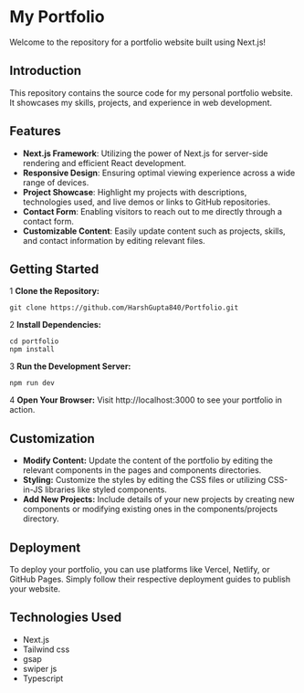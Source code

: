 # My Portfolio
Welcome to the repository for a portfolio website built using Next.js!

## Introduction
This repository contains the source code for my personal portfolio website. It showcases my skills, projects, and experience in web development.

## Features
* **Next.js Framework**: Utilizing the power of Next.js for server-side rendering and efficient React development.
* **Responsive Design**: Ensuring optimal viewing experience across a wide range of devices.
* **Project Showcase**: Highlight my projects with descriptions, technologies used, and live demos or links to GitHub repositories.
* **Contact Form**: Enabling visitors to reach out to me directly through a contact form.
* **Customizable Content**: Easily update content such as projects, skills, and contact information by editing relevant files.

## Getting Started

1 **Clone the Repository:**

    git clone https://github.com/HarshGupta840/Portfolio.git

2 **Install Dependencies:**

    cd portfolio
    npm install

3 **Run the Development Server:**

    npm run dev

4 **Open Your Browser:** Visit http://localhost:3000 to see your portfolio in action.


## Customization
* **Modify Content:** Update the content of the portfolio by editing the relevant components in the pages and components directories.
* **Styling:** Customize the styles by editing the CSS files or utilizing CSS-in-JS libraries like styled components.
* **Add New Projects:** Include details of your new projects by creating new components or modifying existing ones in the components/projects directory.

## Deployment
To deploy your portfolio, you can use platforms like Vercel, Netlify, or GitHub Pages. Simply follow their respective deployment guides to publish your website.

## Technologies Used

  * Next.js
  * Tailwind css
  * gsap
  * swiper js
  * Typescript
    
